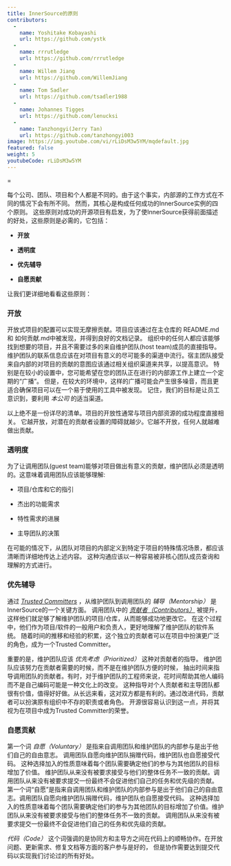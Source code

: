 ```yaml
---
title: InnerSource的原则
contributors:
  - 
    name: Yoshitake Kobayashi
    url: https://github.com/ystk
  - 
    name: rrrutledge
    url: https://github.com/rrrutledge
  - 
    name: Willem Jiang
    url: https://github.com/WillemJiang
  - 
    name: Tom Sadler
    url: https://github.com/tsadler1988
  - 
    name: Johannes Tigges
    url: https://github.com/lenucksi
  - 
    name: Tanzhongyi(Jerry Tan)
    url: https://github.com/tanzhongyi003
image: https://img.youtube.com/vi/rLiDsM3w5YM/mqdefault.jpg
featured: false
weight: 5
youtubeCode: rLiDsM3w5YM
---
```


<div class="paragraph">
<p>=</p>
</div>
<div class="paragraph">
<p>每个公司、团队、项目和个人都是不同的。由于这个事实，内部源的工作方式在不同的情况下会有所不同。
然而，其核心是构成任何成功的InnerSource实例的四个原则。
这些原则对成功的开源项目有启发，为了使InnerSource获得前面描述的好处，这些原则是必需的，它包括：</p>
</div>
<div class="ulist">
<ul>
<li>
<p><strong>开放</strong></p>
</li>
<li>
<p><strong>透明度</strong></p>
</li>
<li>
<p><strong>优先辅导</strong></p>
</li>
<li>
<p><strong>自愿贡献</strong></p>
</li>
</ul>
</div>
<div class="paragraph">
<p>让我们更详细地看看这些原则：</p>
</div>
<div class="sect2">
<h3 id="_开放">开放</h3>
<div class="paragraph">
<p>开放式项目的配置可以实现无摩擦贡献。项目应该通过在主仓库的 README.md 和 如何贡献.md中被发现，并得到良好的文档记录。
组织中的任何人都应该能够找到想要的项目，并且不需要过多的来自维护团队(host team)成员的直接指导。
维护团队的联系信息应该在对项目有意义的尽可能多的渠道中流行。宿主团队接受来自内部的对项目的贡献的意图应该通过相关组织渠道来共享，以提高意识。
特别是在较小的设置中，您可能希望在您的团队正在进行的内部源工作上建立一个定期的“广播”。
但是，在较大的环境中，这样的广播可能会产生很多噪音，而且更适合确保项目可以在一个易于使用的工具中被发现。
记住，我们的目标是让员工意识到，要利用 <em>本公司</em> 的适当渠道。</p>
</div>
<div class="paragraph">
<p>以上绝不是一份详尽的清单。项目的开放性通常与项目内部资源的成功程度直接相关。
它越开放，对潜在的贡献者设置的障碍就越少。它越不开放，任何人就越难做出贡献。</p>
</div>
</div>
<div class="sect2">
<h3 id="_透明度">透明度</h3>
<div class="paragraph">
<p>为了让调用团队(guest team)能够对项目做出有意义的贡献，维护团队必须是透明的。这意味着调用团队应该能够理解:</p>
</div>
<div class="ulist">
<ul>
<li>
<p>项目/仓库和它的指引</p>
</li>
<li>
<p>杰出的功能需求</p>
</li>
<li>
<p>特性需求的进展</p>
</li>
<li>
<p>主导团队的决策</p>
</li>
</ul>
</div>
<div class="paragraph">
<p>在可能的情况下，从团队对项目的内部定义到特定于项目的特殊情况场景，都应该清晰而详细地传达上述内容。
这种沟通应该以一种容易被非核心团队成员查询和理解的方式进行。</p>
</div>
</div>
<div class="sect2">
<h3 id="_优先辅导">优先辅导</h3>
<div class="paragraph">
<p>通过 <a href="https://innersourcecommons.org/zh/learn/learning-path/trusted-committer"><em>Trusted Committers</em></a> ，从维护团队到调用团队的 <em>辅导（Mentorship）</em> 是InnerSource的一个关键方面。
调用团队中的 <a href="https://innersourcecommons.org/zh/learn/learning-path/contributor"><em>贡献者（Contributors）</em></a> 被提升，这样他们就足够了解维护团队的项目/仓库，从而能够成功地更改它。
在这个过程中，他们作为项目/软件的一般用户和负责人，更好地理解了维护团队的软件系统。
随着时间的推移和经验的积累，这个独立的贡献者可以在项目中扮演更广泛的角色，成为一个Trusted Committer。</p>
</div>
<div class="paragraph">
<p>重要的是，维护团队应该 <em>优先考虑（Prioritized）</em> 这种对贡献者的指导。
维护团队应该努力在贡献者需要的时候，而不是在维护团队方便的时候，
抽出时间来指导调用团队的贡献者。有时，对于维护团队的工程师来说，花时间帮助其他人编码而不是自己编码可能是一种文化上的改变。
这种指导对个人贡献者和主导团队都很有价值，值得好好做。从长远来看，这对双方都是有利的。通过改进代码，贡献者可以扮演原有组织中不存的职责或者角色。
开源很容易认识到这一点，并将其视为在项目中成为Trusted Committer的荣誉。</p>
</div>
</div>
<div class="sect2">
<h3 id="_自愿贡献">自愿贡献</h3>
<div class="paragraph">
<p>第一个词 <em>自愿（Voluntary）</em> 是指来自调用团队和维护团队的内部参与是出于他们自己的自由意志。
调用团队自愿向维护团队捐赠代码，维护团队也自愿接受代码。
这种选择加入的性质意味着每个团队需要确定他们的参与为其他团队的目标增加了价值。
维护团队从来没有被要求接受与他们的整体任务不一致的贡献。调用团队从来没有被要求提交一份最终不会促进他们自己的任务和优先级的贡献。
第一个词“自愿”是指来自调用团队和维护团队的内部参与是出于他们自己的自由意志。调用团队自愿向维护团队捐赠代码，维护团队也自愿接受代码。
这种选择加入的性质意味着每个团队需要确定他们的参与为其他团队的目标增加了价值。维护团队从来没有被要求接受与他们的整体任务不一致的贡献。
调用团队从来没有被要求提交一份最终不会促进他们自己的任务和优先级的贡献。</p>
</div>
<div class="paragraph">
<p><em>代码（Code）</em> 这个词强调的是协同方和主导方之间在代码上的顺畅协作。在开放问题、更新需求、修复文档等方面的客户参与是好的，
但是协作需要达到提交代码以实现我们讨论过的所有好处。</p>
</div>
</div>
<!--- This file autogenerated from https://github.com/InnerSourceCommons/InnerSourceLearningPath/blob/main/scripts -->